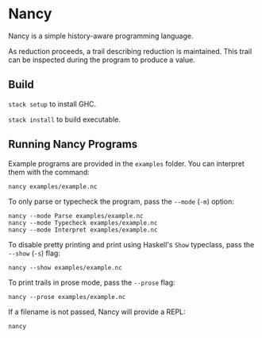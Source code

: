 # Nancy

Nancy is a simple history-aware programming language.

As reduction proceeds, a trail describing reduction is maintained. This trail can be inspected
during the program to produce a value.

## Build

`stack setup` to install GHC.

`stack install` to build executable.

## Running Nancy Programs

Example programs are provided in the `examples` folder. You can interpret them with the command:

```
nancy examples/example.nc
```

To only parse or typecheck the program, pass the `--mode` (`-m`) option:

```
nancy --mode Parse examples/example.nc
nancy --mode Typecheck examples/example.nc
nancy --mode Interpret examples/example.nc
```

To disable pretty printing and print using Haskell's `Show` typeclass, pass the `--show` (`-s`) flag:

```
nancy --show examples/example.nc
```

To print trails in prose mode, pass the `--prose` flag:

```
nancy --prose examples/example.nc
```

If a filename is not passed, Nancy will provide a REPL:

```
nancy
```
